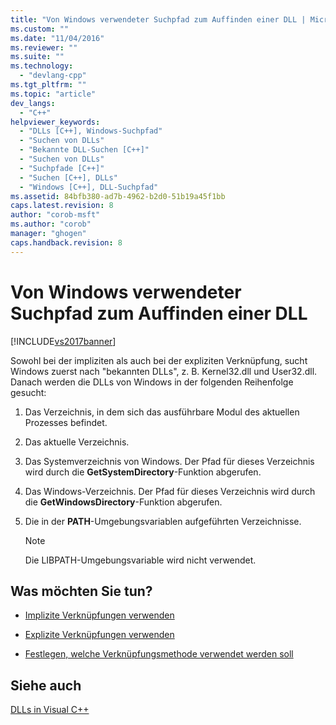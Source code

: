 ```yaml
---
title: "Von Windows verwendeter Suchpfad zum Auffinden einer DLL | Microsoft Docs"
ms.custom: ""
ms.date: "11/04/2016"
ms.reviewer: ""
ms.suite: ""
ms.technology: 
  - "devlang-cpp"
ms.tgt_pltfrm: ""
ms.topic: "article"
dev_langs: 
  - "C++"
helpviewer_keywords: 
  - "DLLs [C++], Windows-Suchpfad"
  - "Suchen von DLLs"
  - "Bekannte DLL-Suchen [C++]"
  - "Suchen von DLLs"
  - "Suchpfade [C++]"
  - "Suchen [C++], DLLs"
  - "Windows [C++], DLL-Suchpfad"
ms.assetid: 84bfb380-ad7b-4962-b2d0-51b19a45f1bb
caps.latest.revision: 8
author: "corob-msft"
ms.author: "corob"
manager: "ghogen"
caps.handback.revision: 8
---
```

# Von Windows verwendeter Suchpfad zum Auffinden einer DLL
[!INCLUDE[vs2017banner](../assembler/inline/includes/vs2017banner.md)]

Sowohl bei der impliziten als auch bei der expliziten Verknüpfung, sucht Windows zuerst nach "bekannten DLLs", z. B. Kernel32.dll und User32.dll.  Danach werden die DLLs von Windows in der folgenden Reihenfolge gesucht:  
  
1.  Das Verzeichnis, in dem sich das ausführbare Modul des aktuellen Prozesses befindet.  
  
2.  Das aktuelle Verzeichnis.  
  
3.  Das Systemverzeichnis von Windows.  Der Pfad für dieses Verzeichnis wird durch die **GetSystemDirectory**\-Funktion abgerufen.  
  
4.  Das Windows\-Verzeichnis.  Der Pfad für dieses Verzeichnis wird durch die **GetWindowsDirectory**\-Funktion abgerufen.  
  
5.  Die in der **PATH**\-Umgebungsvariablen aufgeführten Verzeichnisse.  
  
    > [!NOTE]
    >  Die LIBPATH\-Umgebungsvariable wird nicht verwendet.  
  
## Was möchten Sie tun?  
  
-   [Implizite Verknüpfungen verwenden](../build/linking-implicitly.md)  
  
-   [Explizite Verknüpfungen verwenden](../build/linking-explicitly.md)  
  
-   [Festlegen, welche Verknüpfungsmethode verwendet werden soll](../build/determining-which-linking-method-to-use.md)  
  
## Siehe auch  
 [DLLs in Visual C\+\+](../build/dlls-in-visual-cpp.md)